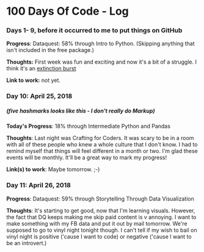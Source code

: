 # 100 Days Of Code - Log

### Days 1- 9, before it occurred to me to put things on GitHub

**Progress**: Dataquest: 58% through Intro to Python. (Skipping anything that isn't included in the free package.)

**Thoughts:** First week was fun and exciting and now it's a bit of a struggle. I think it's an [extinction burst](https://youarenotsosmart.com/2010/07/07/extinction-burst/)

**Link to work:** not yet.

### Day 10: April 25, 2018
##### (five hashmarks looks like this - I don't really do Markup)

**Today's Progress**: 18% through Intermediate Python and Pandas

**Thoughts**: Last night was Crafting for Coders. It was scary to be in a room with all of these people who knew a whole culture that I don't know. I had to remind myself that things will feel different in a month or two. I'm glad these events will be monthly. It'll be a great way to mark my progress!

**Link(s) to work**: Maybe tomorrow. ;-)

### Day 11: April 26, 2018
**Progress**: Dataquest: 59% through Storytelling Through Data Visualization

**Thoughts**: It's starting to get good, now that I'm learning visuals. However, the fact that DQ keeps making me skip paid content is v annoying.
I want to make something with my FB data and put it out by mail tomorrow. We're supposed to go to vinyl night tonight though. I can't tell if my wish to bail on vinyl night is positive ('cause I want to code) or negative ('cause I want to be an introvert.)
